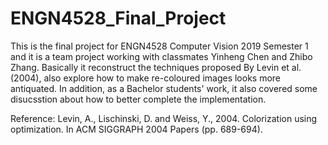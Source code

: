 # ENGN4528_Final_Project

This is the final project for ENGN4528 Computer Vision 2019 Semester 1 and it is a team project working with classmates Yinheng Chen and Zhibo Zhang. Basically it reconstruct the techniques proposed By Levin et al. (2004), also explore how to make re-coloured images looks more antiquated. In addition, as a Bachelor students' work, it also covered some disucsstion about how to better complete the implementation.


Reference: Levin, A., Lischinski, D. and Weiss, Y., 2004. Colorization using optimization. In ACM SIGGRAPH 2004 Papers (pp. 689-694).
